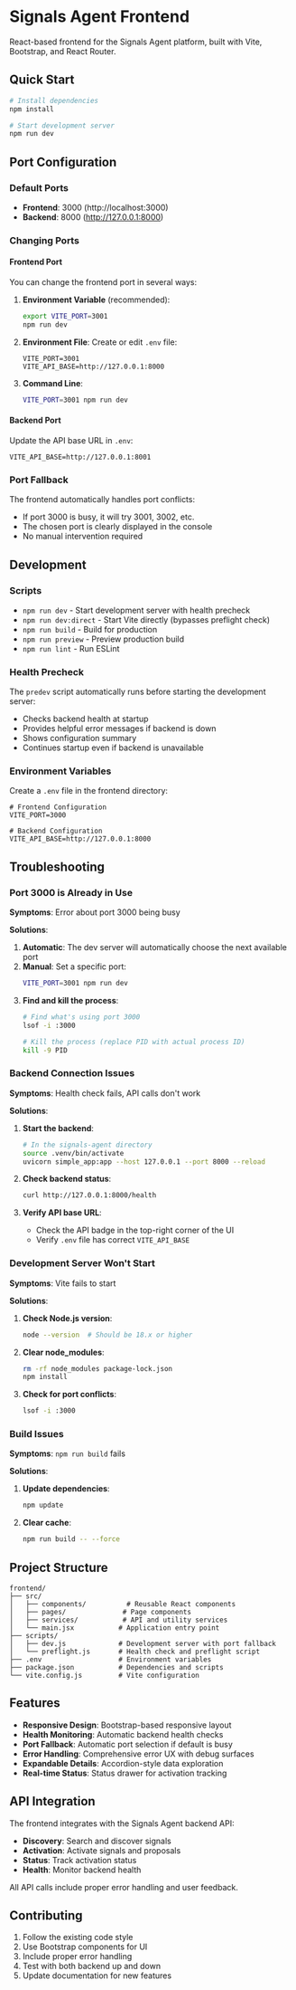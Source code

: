 # Signals Agent Frontend

React-based frontend for the Signals Agent platform, built with Vite, Bootstrap, and React Router.

## Quick Start

```bash
# Install dependencies
npm install

# Start development server
npm run dev
```

## Port Configuration

### Default Ports
- **Frontend**: 3000 (http://localhost:3000)
- **Backend**: 8000 (http://127.0.0.1:8000)

### Changing Ports

#### Frontend Port
You can change the frontend port in several ways:

1. **Environment Variable** (recommended):
   ```bash
   export VITE_PORT=3001
   npm run dev
   ```

2. **Environment File**:
   Create or edit `.env` file:
   ```
   VITE_PORT=3001
   VITE_API_BASE=http://127.0.0.1:8000
   ```

3. **Command Line**:
   ```bash
   VITE_PORT=3001 npm run dev
   ```

#### Backend Port
Update the API base URL in `.env`:
```
VITE_API_BASE=http://127.0.0.1:8001
```

### Port Fallback

The frontend automatically handles port conflicts:

- If port 3000 is busy, it will try 3001, 3002, etc.
- The chosen port is clearly displayed in the console
- No manual intervention required

## Development

### Scripts

- `npm run dev` - Start development server with health precheck
- `npm run dev:direct` - Start Vite directly (bypasses preflight check)
- `npm run build` - Build for production
- `npm run preview` - Preview production build
- `npm run lint` - Run ESLint

### Health Precheck

The `predev` script automatically runs before starting the development server:

- Checks backend health at startup
- Provides helpful error messages if backend is down
- Shows configuration summary
- Continues startup even if backend is unavailable

### Environment Variables

Create a `.env` file in the frontend directory:

```env
# Frontend Configuration
VITE_PORT=3000

# Backend Configuration
VITE_API_BASE=http://127.0.0.1:8000
```

## Troubleshooting

### Port 3000 is Already in Use

**Symptoms**: Error about port 3000 being busy

**Solutions**:
1. **Automatic**: The dev server will automatically choose the next available port
2. **Manual**: Set a specific port:
   ```bash
   VITE_PORT=3001 npm run dev
   ```
3. **Find and kill the process**:
   ```bash
   # Find what's using port 3000
   lsof -i :3000
   
   # Kill the process (replace PID with actual process ID)
   kill -9 PID
   ```

### Backend Connection Issues

**Symptoms**: Health check fails, API calls don't work

**Solutions**:
1. **Start the backend**:
   ```bash
   # In the signals-agent directory
   source .venv/bin/activate
   uvicorn simple_app:app --host 127.0.0.1 --port 8000 --reload
   ```

2. **Check backend status**:
   ```bash
   curl http://127.0.0.1:8000/health
   ```

3. **Verify API base URL**:
   - Check the API badge in the top-right corner of the UI
   - Verify `.env` file has correct `VITE_API_BASE`

### Development Server Won't Start

**Symptoms**: Vite fails to start

**Solutions**:
1. **Check Node.js version**:
   ```bash
   node --version  # Should be 18.x or higher
   ```

2. **Clear node_modules**:
   ```bash
   rm -rf node_modules package-lock.json
   npm install
   ```

3. **Check for port conflicts**:
   ```bash
   lsof -i :3000
   ```

### Build Issues

**Symptoms**: `npm run build` fails

**Solutions**:
1. **Update dependencies**:
   ```bash
   npm update
   ```

2. **Clear cache**:
   ```bash
   npm run build -- --force
   ```

## Project Structure

```
frontend/
├── src/
│   ├── components/          # Reusable React components
│   ├── pages/              # Page components
│   ├── services/           # API and utility services
│   └── main.jsx           # Application entry point
├── scripts/
│   ├── dev.js             # Development server with port fallback
│   └── preflight.js       # Health check and preflight script
├── .env                   # Environment variables
├── package.json           # Dependencies and scripts
└── vite.config.js         # Vite configuration
```

## Features

- **Responsive Design**: Bootstrap-based responsive layout
- **Health Monitoring**: Automatic backend health checks
- **Port Fallback**: Automatic port selection if default is busy
- **Error Handling**: Comprehensive error UX with debug surfaces
- **Expandable Details**: Accordion-style data exploration
- **Real-time Status**: Status drawer for activation tracking

## API Integration

The frontend integrates with the Signals Agent backend API:

- **Discovery**: Search and discover signals
- **Activation**: Activate signals and proposals
- **Status**: Track activation status
- **Health**: Monitor backend health

All API calls include proper error handling and user feedback.

## Contributing

1. Follow the existing code style
2. Use Bootstrap components for UI
3. Include proper error handling
4. Test with both backend up and down
5. Update documentation for new features
